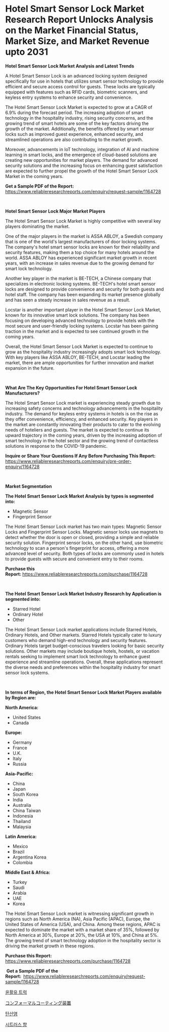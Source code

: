 <p><h1>Hotel Smart Sensor Lock Market Research Report Unlocks Analysis on the Market Financial Status, Market Size, and Market Revenue upto 2031</h1></p><p><strong>Hotel Smart Sensor Lock Market Analysis and Latest Trends</strong></p>
<p><p>A Hotel Smart Sensor Lock is an advanced locking system designed specifically for use in hotels that utilizes smart sensor technology to provide efficient and secure access control for guests. These locks are typically equipped with features such as RFID cards, biometric scanners, and keyless entry systems to enhance security and convenience.</p><p>The Hotel Smart Sensor Lock Market is expected to grow at a CAGR of 6.9% during the forecast period. The increasing adoption of smart technology in the hospitality industry, rising security concerns, and the growing trend of smart hotels are some of the key factors driving the growth of the market. Additionally, the benefits offered by smart sensor locks such as improved guest experience, enhanced security, and streamlined operations are also contributing to the market growth.</p><p>Moreover, advancements in IoT technology, integration of AI and machine learning in smart locks, and the emergence of cloud-based solutions are creating new opportunities for market players. The demand for advanced security solutions and the increasing focus on enhancing guest satisfaction are expected to further propel the growth of the Hotel Smart Sensor Lock Market in the coming years.</p></p>
<p><strong>Get a Sample PDF of the Report:&nbsp;</strong> <a href="https://www.reliableresearchreports.com/enquiry/request-sample/1164728">https://www.reliableresearchreports.com/enquiry/request-sample/1164728</a></p>
<p>&nbsp;</p>
<p><strong>Hotel Smart Sensor Lock Major Market Players</strong></p>
<p><p>The Hotel Smart Sensor Lock Market is highly competitive with several key players dominating the market. </p><p>One of the major players in the market is ASSA ABLOY, a Swedish company that is one of the world's largest manufacturers of door locking systems. The company's hotel smart sensor locks are known for their reliability and security features, making them a top choice for many hotels around the world. ASSA ABLOY has experienced significant market growth in recent years, with an increase in sales revenue due to the growing demand for smart lock technology.</p><p>Another key player in the market is BE-TECH, a Chinese company that specializes in electronic locking systems. BE-TECH's hotel smart sensor locks are designed to provide convenience and security for both guests and hotel staff. The company has been expanding its market presence globally and has seen a steady increase in sales revenue as a result.</p><p>Locstar is another important player in the Hotel Smart Sensor Lock Market, known for its innovative smart lock solutions. The company has been focusing on developing advanced technology to provide hotels with the most secure and user-friendly locking systems. Locstar has been gaining traction in the market and is expected to see continued growth in the coming years.</p><p>Overall, the Hotel Smart Sensor Lock Market is expected to continue to grow as the hospitality industry increasingly adopts smart lock technology. With key players like ASSA ABLOY, BE-TECH, and Locstar leading the market, there are ample opportunities for further innovation and market expansion in the future.</p></p>
<p>&nbsp;</p>
<p><strong>What Are The Key Opportunities For Hotel Smart Sensor Lock Manufacturers?</strong></p>
<p><p>The Hotel Smart Sensor Lock market is experiencing steady growth due to increasing safety concerns and technology advancements in the hospitality industry. The demand for keyless entry systems in hotels is on the rise as they offer convenience, efficiency, and enhanced security. Key players in the market are constantly innovating their products to cater to the evolving needs of hoteliers and guests. The market is expected to continue its upward trajectory in the coming years, driven by the increasing adoption of smart technology in the hotel sector and the growing trend of contactless solutions in response to the COVID-19 pandemic.</p></p>
<p><strong>Inquire or Share Your Questions If Any Before Purchasing This Report:</strong> <a href="https://www.reliableresearchreports.com/enquiry/pre-order-enquiry/1164728">https://www.reliableresearchreports.com/enquiry/pre-order-enquiry/1164728</a></p>
<p>&nbsp;</p>
<p><strong>Market Segmentation</strong></p>
<p><strong>The Hotel Smart Sensor Lock Market Analysis by types is segmented into:</strong></p>
<p><ul><li>Magnetic Sensor</li><li>Fingerprint Sensor</li></ul></p>
<p><p>The Hotel Smart Sensor Lock market has two main types: Magnetic Sensor Locks and Fingerprint Sensor Locks. Magnetic sensor locks use magnets to detect whether the door is open or closed, providing a simple and reliable security solution. Fingerprint sensor locks, on the other hand, use biometric technology to scan a person's fingerprint for access, offering a more advanced level of security. Both types of locks are commonly used in hotels to provide guests with secure and convenient entry to their rooms.</p></p>
<p><strong>Purchase this Report:&nbsp;</strong><a href="https://www.reliableresearchreports.com/purchase/1164728">https://www.reliableresearchreports.com/purchase/1164728</a></p>
<p>&nbsp;</p>
<p><strong>The Hotel Smart Sensor Lock Market Industry Research by Application is segmented into:</strong></p>
<p><ul><li>Starred Hotel</li><li>Ordinary Hotel</li><li>Other</li></ul></p>
<p><p>The Hotel Smart Sensor Lock market applications include Starred Hotels, Ordinary Hotels, and Other markets. Starred Hotels typically cater to luxury customers who demand high-end technology and security features. Ordinary Hotels target budget-conscious travelers looking for basic security solutions. Other markets may include boutique hotels, hostels, or vacation rentals seeking to implement smart lock technology to enhance guest experience and streamline operations. Overall, these applications represent the diverse needs and preferences within the hospitality industry for smart sensor lock systems.</p></p>
<p>&nbsp;</p>
<p><strong>In terms of Region, the Hotel Smart Sensor Lock Market Players available by Region are:</strong></p>
<p>
    <p> <strong> North America: </strong>
        <ul>
            <li>United States</li>
            <li>Canada</li>
        </ul>
        </p> 
    <p> <strong> Europe: </strong>
        <ul>
            <li>Germany</li>
            <li>France</li>
            <li>U.K.</li>
            <li>Italy</li>
            <li>Russia</li>
        </ul>
        </p> 
    <p> <strong> Asia-Pacific: </strong>
        <ul>
            <li>China</li>
            <li>Japan</li>
            <li>South Korea</li>
            <li>India</li>
            <li>Australia</li>
            <li>China Taiwan</li>
            <li>Indonesia</li>
            <li>Thailand</li>
            <li>Malaysia</li>
        </ul>
        </p> 
    <p> <strong> Latin America: </strong>
        <ul>
            <li>Mexico</li>
            <li>Brazil</li>
            <li>Argentina Korea</li>
            <li>Colombia</li>
        </ul>
        </p> 
    <p> <strong> Middle East & Africa: </strong>
        <ul>
            <li>Turkey</li>
            <li>Saudi</li>
            <li>Arabia</li>
            <li>UAE</li>
            <li>Korea</li>
        </ul>
    </p>
    </p>
<p><p>The Hotel Smart Sensor Lock market is witnessing significant growth in regions such as North America (NA), Asia Pacific (APAC), Europe, the United States of America (USA), and China. Among these regions, APAC is expected to dominate the market with a market share of 35%, followed by North America at 30%, Europe at 20%, the USA at 10%, and China at 5%. The growing trend of smart technology adoption in the hospitality sector is driving the market growth in these regions.</p></p>
<p><strong>Purchase this Report: </strong><a href="https://www.reliableresearchreports.com/purchase/1164728">https://www.reliableresearchreports.com/purchase/1164728</a></p>
<p>&nbsp;<strong>Get a Sample PDF of the Report:&nbsp;&nbsp;</strong><a href="https://www.reliableresearchreports.com/enquiry/request-sample/1164728">https://www.reliableresearchreports.com/enquiry/request-sample/1164728</a></p>
<p><strong></strong></p>
<p><p><a href="https://github.com/PhilToryphy7876567/Market-Research-Report-List-1/blob/main/88576845850.md">윤활유 트럭</a></p><p><a href="https://medium.com/@camron674/2024%E5%B9%B4%E3%81%8B%E3%82%892031%E5%B9%B4%E3%81%BE%E3%81%A7%E3%81%AE%E6%9C%9F%E9%96%93%E3%81%AE%E3%82%B3%E3%83%B3%E3%83%95%E3%82%A9%E3%83%BC%E3%83%9E%E3%83%AB%E3%82%B3%E3%83%BC%E3%83%86%E3%82%A3%E3%83%B3%E3%82%B0%E8%A3%85%E7%BD%AE%E5%B8%82%E5%A0%B4%E5%88%86%E6%9E%90%E3%81%A8%E3%82%B5%E3%82%A4%E3%82%BA%E4%BA%88%E6%B8%AC-017d81edf7ab">コンフォーマルコーティング装置</a></p><p><a href="https://medium.com/@percyhagernes9778/%ED%83%84%EC%82%B0%EC%97%BC-%EC%8B%9C%EC%9E%A5-%EC%A0%90%EC%9C%A0%EC%9C%A8-%EB%B3%80%ED%99%94-%EB%B0%8F-%EC%8B%9C%EC%9E%A5-%EC%84%B1%EC%9E%A5-%EC%B6%94%EC%84%B8-2024-2031-50f9eff552f8">탄산염</a></p><p><a href="https://medium.com/@jackiefauhey9089475/%EC%8B%9C%ED%8A%B8%EB%9F%AC%EC%8A%A4-%ED%92%8D%E5%91%B3-%EC%8B%9C%EC%9E%A5-%EB%B6%84%EC%84%9D-%EA%B8%80%EB%A1%9C%EB%B2%8C-%EC%82%B0%EC%97%85-%EC%A0%84%EB%A7%9D%EA%B3%BC-%EC%98%88%EC%B8%A1-2024%EB%85%84%EB%B6%80%ED%84%B0-2031%EB%85%84-e3724b4be4ea">시트러스 향</a></p></p>